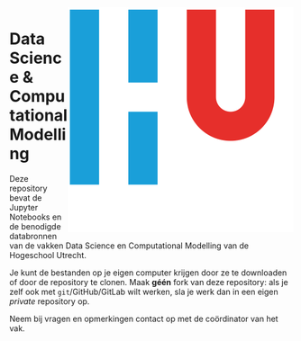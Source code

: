 <img align="right" src="pic/HU.svg" alt="Hogeschool Utrecht">

# Data Science & Computational Modelling
 
Deze repository bevat de Jupyter Notebooks en de benodigde databronnen van de vakken Data Science en Computational Modelling van de Hogeschool Utrecht.

Je kunt de bestanden op je eigen computer krijgen door ze te downloaden of door de repository te clonen. Maak **géén** fork van deze repository: als je zelf ook met `git`/GitHub/GitLab wilt werken, sla je werk dan in een eigen _private_ repository op.

Neem bij vragen en opmerkingen contact op met de coördinator van het vak.

